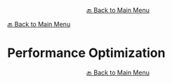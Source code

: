 

<p align="center"><a href="https://github.com/timedilationv2/trikiwiki/wiki">🔙 Back to Main Menu</a></p>

[🔙 Back to Main Menu](../../README.md)

# Performance Optimization


<p align="center"><a href="https://github.com/timedilationv2/trikiwiki/wiki">🔙 Back to Main Menu</a></p>


